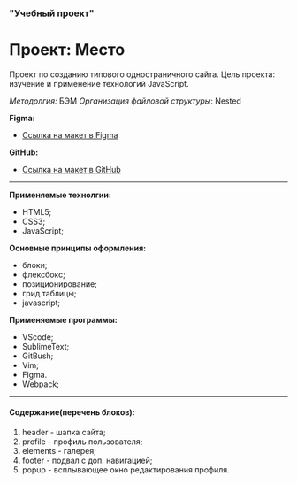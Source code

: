 ﻿### "Учебный проект"
# Проект: Место
  
Проект по созданию типового одностраничного сайта.
Цель проекта: изучение и применение технологий JavaScript.
  
*Методолгия:* БЭМ
*Организация файловой структуры*: Nested
  
**Figma:**
* [Ссылка на макет в Figma](https://www.figma.com/file/2cn9N9jSkmxD84oJik7xL7/JavaScript.-Sprint-4?node-id=0%3A1)
  
**GitHub:**
* [Ссылка на макет в GitHub](https://talidoom.github.io/mesto/index.html)
  
---
**Применяемые технолгии:**
- HTML5;
- CSS3;
- JavaScript;
  
**Основные принципы оформления:**
- блоки;
- флексбокс;
- позиционирование;
- грид таблицы;
- javascript;
  
**Применяемые программы:**
- VScode;
- SublimeText;
- GitBush;
- Vim;
- Figma.
- Webpack;
  
---
#### **Содержание(перечень блоков):**
1. header - шапка сайта;
2. profile - профиль пользователя;
3. elements - галерея;
4. footer - подвал с доп. навигацией;
5. popup - всплывающее окно редактирования профиля.